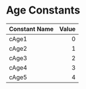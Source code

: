 # Age Constants

| Constant Name | Value |
|---------------|-------:|
| cAge1         | 0     |
| cAge2         | 1     |
| cAge3         | 2     |
| cAge4         | 3     |
| cAge5         | 4     |
